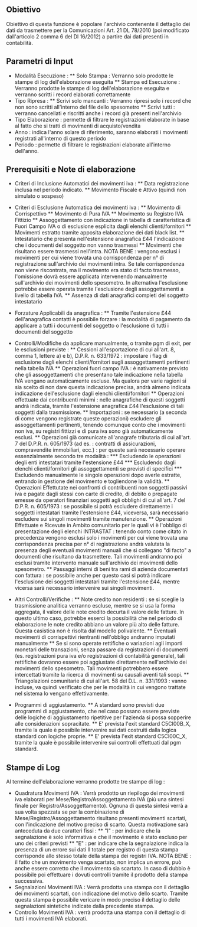 ## Obiettivo

Obiettivo di questa funzione è popolare l'archivio contenente il dettaglio dei dati da trasmettere per la Comunicazioni Art. 21 DL 78/2010 (poi modificato dall'articolo 2 comma 6 del Dl 16/2012) a partire dai dati presenti in contabilità.

## Parametri di Input

* Modalità Esecuzione : 
** Solo Stampa  :  Verranno solo prodotte le stampe di log dell'elaborazione eseguita
** Stampa ed Esecuzione  :  Verranno prodotte le stampe di log dell'elaborazione eseguita e verranno scritti i record elaborati correttamente
* Tipo Ripresa  : 
** Scrivi solo mancanti :  Verranno ripresi solo i record che non sono scritti all'interno del file dello spesometro
** Scrivi tutti :  verranno cancellati e riscritti anche i record già presenti nell'archivio
* Tipo Elaborazione  :  permette di filtrare le registrazioni elaborate in base al fatto che si tratti di movimenti di acquisto/vendita
* Anno  :  indica l'anno solare di riferimento, saranno elaborati i movimenti registrati all'interno di questo periodo
* Periodo  :  permette di filtrare le registrazioni elaborate all'interno dell'anno.

## Prerequisiti e Note di elaborazione
* Criteri di Inclusione Automatici dei movimenti iva : 
** Data registrazione inclusa nel periodo indicato.
** Movimento Fiscale e Attivo (quindi non simulato o sospeso)

* Criteri di Esclusione Automatica dei movimenti iva : 
** Movimento di Corrispettivo
** Movimento di Pura IVA
** Movimento su Registro IVA Fittizio
** Assoggettamento con indicazione in tabella di caratteristica di Fuori Campo IVA o di esclusione esplicita dagli elenchi clienti/fornitori
** Movimenti estratto tramite apposita elaborazione dei dati black list.
** Intestatario che presenta nell'estensione anagrafica £44 l'indicazione che i documenti del soggetto non vanno trasmessi
** Movimenti che risultano essere trasmessi nell'intra. NOTA BENE :  vengono esclusi i movimenti per cui viene trovata una corrispondenza per n° di registrazione sull'archivio dei movimenti intra. Se tale corrispondenza non viene riscontrata, ma il movimento era stato di facto trasmesso, l'omissione dovrà essere applicata intervenendo manualmente sull'archivio dei movimenti dello spesometro. In alternativa l'esclusione potrebbe essere operata tramite l'esclusione degli assoggettamenti a livello di tabella IVA.
** Assenza di dati anagrafici completi del soggetto intestatario

* Forzature Applicabili da anagrafica : 
** Tramite l'estensione £44 dell'anagrafica contatti è possibile forzare :  la modalità di pagamento da applicare a tutti i documenti del soggetto o l'esclusione di tutti i documenti del soggetto

* Controlli/Modifiche da applicare manualmente, o tramite pgm di exit, per le esclusioni previste : 
** Cessioni all'esportazione di cui all'art. 8, comma 1, lettere a) e b), D.P.R. n. 633/1972  :  impostare i flag di esclusione dagli elenchi clienti/fornitori sugli assoggettamenti pertinenti nella tabella IVA
** Operazioni fuori campo IVA :  è nativamente previsto che gli assoggettamenti che presentano tale indicazione nella tabella IVA vengano automaticamente escluse. Ma qualora per varie ragioni si sia scelto di non dare questa indicazione precisa, andrà almeno indicata indicazione dell'esclusione dagli elenchi clienti/fornitori
** Operazioni effettuate dai contribuenti minimi :  nelle anagrafiche di questi soggetti andrà indicata, tramite l'estensione anagrafica £44 l'esclusione di tali soggetti dalla trasmissione.
** Importazioni :  se necessario (a seconda di come vengono registrate queste operazioni) escludere gli assoggettamenti pertinenti, tenendo comunque conto che i movimenti non iva, su registri fittizzi e di pura iva sono già automaticamente esclusi.
** Operazioni già comunicate all'anagrafe tributaria di cui all'art. 7 del D.P.R. n. 605/1973 (ad es. :  contratti di assicurazioni, compravendite immobiliari, ecc.) :  per queste sarà necessario operare essenzialmente secondo tre modalità : 
*** Escludendo le operazioni degli enti intestatari tramite l'estensione £44
*** Escludendo dagli elenchi clienti/fornitori gli assoggettamenti se previsti di specifici
*** Escludendo manualmente le singole operazioni dopo averle estratte, entrando in gestione del movimento e togliendone la validità.
** Operazioni Effettutate nei confronti di contribuenti non soggetti passivi iva e pagate dagli stessi con carte di credito, di debito o prepagate emesse da operatori finanziari soggetti agli obblighi di cui all'art. 7 del D.P.R. n. 605/1973 :  se possibile si potrà escludere direttamente i soggetti intestatari tramite l'estensione £44, viceversa, sarà necessario escludere sui singoli movimenti tramite manutenzione.
** Operazioni Effettuate e Ricevute in Ambito comunitario per le quali vi è l'obbligo di presentazione degli elenchi INTRASTAT :  tenendo conto come citato in precedenza vengono esclusi solo i movimenti per cui viene trovata una corrispondenza precisa per n° di registrazione andrà valutata la presenza degli eventuali movimenti manuali che si collegano "di facto" a documenti che risultano da trasmettere. Tali movimenti andranno poi esclusi tramite intervento manuale sull'archivio dei movimenti dello spesometro.
** Passaggi interni di beni tra rami di azienda documentati con fattura :  se possibile anche per questo casi si potrà indicare l'esclusione dei soggetti intestatari tramite l'estensione £44, mentre vicersa sarà necessario intervenire sui singoli movimenti.

* Altri Controlli/Verifiche : 
** Note credito non residenti :  se si sceglie la trasmissione analitica verranno escluse, mentre se si usa la forma aggregata, il valore delle note credito decurta il valore delle fatture. In questo ultimo caso, potrebbe  esserci la possibilità che nel periodo di elaborazione le note credito abbiano un valore più alto delle fatture. Questa casistica non è risolta dal modello polivalente.
** Eventuali movimenti di corrispettivi rientranti nell'obbligo andranno imputati manualmente
** Se si sono operate rettifiche o variazioni agli importi monetari delle transazioni, senza passare da registrazioni di documenti (es. registrazioni pura iva e/o registrazioni di contabilità generale), tali rettifiche dovranno essere poi aggiustate direttamente nell'archivio dei movimenti dello spesometro. Tali movimenti potrebbero essere intercettati tramite la ricerca di movimenti su causali aventi tali scopi.
** Triangolazioni comunitarie di cui all'art. 58 del D.L. n. 331/1993  :  vanno incluse, va quindi verificato che per le modalità in cui vengono trattate nel sistema lo vengano effettivamente.

* Programmi di aggiustamento.
** A standard sono previsti due programmi di aggiustamento, che nel caso possano essere previste delle logiche di aggiustamento ripetitive per l'azienda si possa sopperire alle considerazioni sopracitate.
** E' prevista l'exit standard C5CI00B_X, tramite la quale è possibile intervenire sui dati costruiti dalla logica standard con logiche proprie.
** E' prevista l'exit standard C5CI00C_X, tramite la quale è possibile intervenire sui controlli effettuati dal pgm standard.

## Stampe di Log

Al termine dell'elaborazione verranno prodotte tre stampe di log : 
* Quadratura Movimenti IVA :  Verrà prodotto un riepilogo dei movimenti iva elaborati per Mese/Registro/Assoggettamento IVA (più una sintesi finale per Registro/Assoggettamento).
Ognuna di questa sintesi verrà a sua volta spezzata se per la combinazione di Mese/Registro/Assoggettamento risultano presenti movimenti scartati, con l'indicazione del motivo preciso di scarto. Questa motivazione sarà anteceduta da due caratteri fissi : 
** "I" :  per indicare che la segnalazione è solo informativa e che il movimento è stato escluso per uno dei criteri previsti
** "E" :  per indicare che la segnalazione indica la presenza di un errore sui dati
Il totale per registro di questa stampa corrisponde allo stesso totale della stampa dei registri IVA. NOTA BENE :  il fatto che un movimento venga scartato, non implica un errore, può anche essere corretto che il movimento sia scartato. In caso di dubbio è possibile poi effettuare i dovuti controlli tramite il prodotto della stampa successiva.
* Segnalazioni Movimenti IVA :  Verrà prodotta una stampa con il dettaglio dei movimenti scartati, con indicazione del motivo dello scarto. Tramite questa stampa è possibile vericare in modo preciso il dettaglio delle segnalazioni sintetiche indicate dalla precedente stampa.
* Controllo Movimenti IVA :  verrà prodotta una stampa con il dettaglio di tutti i movimenti IVA elaborati.
